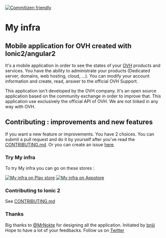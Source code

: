 [![Commitizen friendly](https://img.shields.io/badge/commitizen-friendly-brightgreen.svg)](http://commitizen.github.io/cz-cli/)

# My infra
## Mobile application for OVH created with Ionic2/angular2
It's a mobile application in order to see the states of your [OVH](http://ovh.com) products and services. You have the ability to administrate your products (Dedicated server, domains, web hosting, cloud, ...). You can modify your account information and create, read, answer to the official OVH Support.

This application isn't developed by the OVH company. It's an open source application based on the community exchange in order to improve that. This application use exclusively the official API of OVH. We are not linked in any way with OVH.

## Contributing : improvements and new features
If you want a new feature or improvements. You have 2 choices. You can submit a pull request and do it by yourself after you've read the [CONTRIBUTING.md](https://github.com/bnjjj/my-infra/blob/master/CONTRIBUTING.md). Or you can create an issue [here](https://github.com/bnjjj/my-infra/issues/new).

### Try My infra

To try My infra you can go on these stores :

[![My infra on Play store](http://www.omyoga.ma/wp-content/uploads/Android-app-on-Google-play-logo-vector-2.png)](http://bit.ly/myinfra-android)
[![My infra on Appstore](http://www.icertifi.co.uk/images/appstorelogogrey%20.png)](http://bit.ly/myinfra-ios)

### Contributing to Ionic 2

See [CONTRIBUTING.md](https://github.com/driftyco/ionic/blob/2.0/CONTRIBUTING.md)

### Thanks

Big thanks to [@MrNokte](http://nokte.fr) for designing all the application.
Initiated by [bnjjj](https://twitter.com/bnj25)
Hope to have a lot of your feedbacks.
Follow us on [Twitter](https://twitter.com/my_infra)

